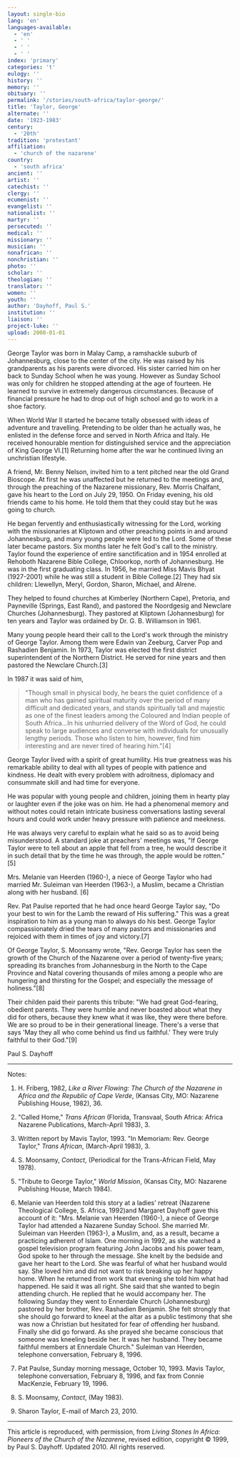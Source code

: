 ```yaml
---
layout: single-bio
lang: 'en'
languages-available:
  - 'en'
  - ' '
  - ' '
  - ' '
index: 'primary'
categories: 't'
eulogy: ''
history: ''
memory: ''
obituary: ''
permalink: '/stories/south-africa/taylor-george/'
title: 'Taylor, George'
alternate: ''
date: '1923-1983'
century:
  - '20th'
tradition: 'protestant'
affiliation:
  - 'church of the nazarene'
country:
  - 'south africa'
ancient: ''
artist: ''
catechist: ''
clergy: ''
ecumenist: ''
evangelist: ''
nationalist: ''
martyr: ''
persecuted: ''
medical: ''
missionary: ''
musician: ''
nonafrican: ''
nonchristian: ''
photo: ''
scholar: ''
theologian: ''
translator: ''
women: ''
youth: ''
author: 'Dayhoff, Paul S.'
institution: ''
liaison: ''
project-luke: ''
upload: 2000-01-01
---
```



George Taylor was born in Malay Camp, a ramshackle suburb of Johannesburg, close to the center of the city.  He was raised by his grandparents as his parents were divorced. His sister  carried him on her back to Sunday School when he was young.  However as Sunday School was only for children he stopped attending at the age of fourteen.  He learned to survive in extremely dangerous circumstances.  Because of financial pressure he had to drop out of high school and go to work in a shoe factory.

When World War II started he became totally obsessed with ideas of adventure and travelling. Pretending to be older than he actually was, he enlisted in the defense force and served in North Africa and Italy.  He received honourable mention for distinguished service and the appreciation of King George VI.[1]   Returning home after the war he continued living an unchristian lifestyle.

A friend, Mr. Benny Nelson, invited him to a tent pitched near the old Grand Bioscope.  At first he was unaffected but he returned to the meetings and, through the preaching of the Nazarene missionary, Rev. Morris Chalfant, gave his heart to the Lord on July 29, 1950.  On Friday evening, his old friends came to his home.  He told them that they could stay but he was going to church.

He began fervently and enthusiastically witnessing for the Lord, working with the missionaries at Kliptown and other preaching points in and around Johannesburg, and many young people were led to the Lord.  Some of these later became pastors.  Six months later he felt God's call to the ministry.  Taylor found the experience of entire sanctification and in 1954 enrolled at Rehoboth Nazarene Bible College, Chloorkop, north of Johannesburg.  He was in the first graduating class.  In 1956, he married Miss Mavis Bhyat (1927-2001) while he was still a student in Bible College.[2]  They had six children: Llewellyn, Meryl, Gordon, Sharon, Michael, and Alrene.

They helped to found churches at Kimberley (Northern Cape), Pretoria, and Payneville (Springs, East Rand), and pastored the Noordgesig and Newclare Churches (Johannesburg).  They pastored at Kliptown (Johannesburg) for ten years and Taylor was ordained by Dr.  G. B. Williamson in 1961.

Many young people heard their call to the Lord's work through the ministry of George Taylor.  Among them were Edwin van Zeeburg, Carver Pop and Rashadien Benjamin.  In 1973, Taylor was elected the first district  superintendent of the Northern District.  He served for nine years and then pastored the Newclare Church.[3]

In 1987 it was said of him,

> "Though small in physical body, he bears the quiet confidence of a man who has gained spiritual maturity over the period of many difficult and dedicated years, and stands spiritually tall and majestic as one of the finest leaders among the Coloured and Indian people of South  Africa…In his unhurried delivery of the Word of God, he could speak to large audiences and converse with individuals for unusually lengthy periods.  Those who listen to him, however, find him interesting and are never tired of hearing him."[4]

George Taylor lived with a spirit of great humility.  His true greatness was his remarkable ability to deal with all types of people with patience and kindness.  He dealt with every  problem with adroitness, diplomacy and consummate skill and had time for everyone.

He was popular with young people and children, joining them in hearty play or laughter even if the joke was on him.  He had a phenomenal memory and without notes could retain intricate business conversations lasting several hours and could work under heavy pressure with patience and meekness.

He was always very careful to explain what he said so as to avoid being misunderstood.  A standard joke at preachers' meetings was, "If George Taylor were to tell about an apple that fell from a tree, he would describe it in such detail that by the time he was through, the apple would be rotten."[5]

Mrs. Melanie van Heerden (1960-), a niece of George Taylor who had married Mr. Suleiman van Heerden (1963-), a Muslim, became a Christian along with her husband. [6]

Rev. Pat Paulse reported that he had once heard George Taylor say, "Do your best to win for the Lamb the reward of His suffering."  This was a great inspiration to him as a young man to always do his best. George Taylor compassionately dried the tears of many pastors and missionaries and rejoiced with them in times of joy and victory.[7]

Of George Taylor, S. Moonsamy wrote, "Rev. George Taylor has seen the growth of the Church of the Nazarene over a period of twenty-five years; spreading its branches from Johannesburg in the North to the Cape Province and Natal covering thousands of miles among a people who are hungering and thirsting for the Gospel; and especially the message of holiness."[8]

Their childen paid their parents this tribute: "We had great God-fearing, obedient parents. They were humble and never boasted about what they did for others, because they knew what it was like, they were there before. We are so proud to be in their generational lineage. There's a verse that says 'May they all who come behind us find us faithful.' They were truly faithful to their God."[9]

Paul S. Dayhoff

---

Notes:

1. H. Friberg, 1982, *Like a River Flowing: The Church of the Nazarene in Africa and the Republic of Cape Verde*, (Kansas City, MO: Nazarene Publishing House, 1982), 36.

2. "Called Home," *Trans African* (Florida, Transvaal, South Africa: Africa Nazarene Publications, March-April 1983), 3.

3. Written report by Mavis Taylor, 1993.  "In Memoriam: Rev. George Taylor,"  *Trans African*, (March-April 1983), 3.

4. S. Moonsamy,  *Contact*, (Periodical for the Trans-African Field, May 1978).

5. "Tribute to George Taylor,"  *World Mission*, (Kansas City, MO: Nazarene Publishing House, March 1984).

6. Melanie van Heerden told this story at a ladies' retreat (Nazarene Theological College, S. Africa, 1992)and Margaret Dayhoff gave this account of it: "Mrs. Melanie van Heerden (1960-), a niece of George Taylor had attended a Nazarene Sunday School. She married Mr. Suleiman van Heerden (1963-), a Muslim, and, as a result, became a practicing adherent of Islam. One morning in 1992, as she watched a gospel television program featuring John Jacobs and his power team,  God spoke to her through the message.  She knelt by the bedside and gave her heart to the Lord.  She was fearful of what her husband would say.  She loved him and did not want to risk breaking up her happy home.  When he returned from work that evening she told him what had happened.  He said it was all right.  She said that she wanted to begin attending church.  He replied that he would accompany her.  The following Sunday they went to Ennerdale Church (Johannesburg) pastored by her brother, Rev. Rashadien Benjamin.  She felt strongly that she should go forward to kneel at the altar as a public testimony that she was now a Christian but hesitated for fear of offending her husband.  Finally she did go forward.  As she prayed she became conscious that someone was kneeling beside her.  It was her husband.  They became faithful members at Ennerdale Church."  Suleiman van Heerden, telephone conversation, February 8, 1996.

7. Pat Paulse, Sunday morning message, October 10, 1993.  Mavis Taylor, telephone conversation, February 8, 1996, and fax from Connie MacKenzie, February 19, 1996.

8. S. Moonsamy,  *Contact*, (May 1983).

9. Sharon Taylor, E-mail of March 23, 2010.

---

This article is reproduced, with permission, from *Living Stones In Africa: Pioneers of the Church of the Nazarene*, revised edition, copyright &copy; 1999, by Paul S. Dayhoff. Updated 2010. All rights reserved.